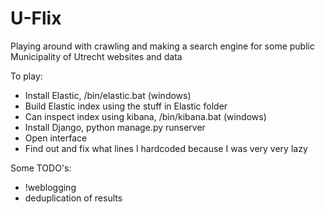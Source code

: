 # U-Flix
Playing around with crawling and making a search engine for some public Municipality of Utrecht websites and data

To play:
* Install Elastic, /bin/elastic.bat (windows)
* Build Elastic index using the stuff in Elastic folder
* Can inspect index using kibana, /bin/kibana.bat (windows)
* Install Django, python manage.py runserver
* Open interface
* Find out and fix what lines I hardcoded because I was very very lazy

Some TODO's:
* !weblogging
* deduplication of results
